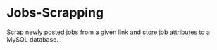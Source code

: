 # Jobs-Scrapping
Scrap newly posted jobs from a given link and store job attributes to a MySQL database.
